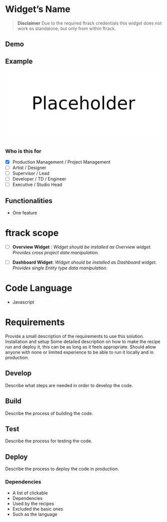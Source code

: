 # Widget’s Name
<!---
Provide a short description of the widget and high level functionality.>
-->

> **Disclaimer**
> Due to the required ftrack credentials this widget does not work as standalone, but only from within ftrack.

## Demo
<!---
Provide an online [link](http://www.example.com) if available.
-->

## Example
<!---
Provide an image to sum up the tool.
-->

![Example result](images/thumbnail.png)


### Who is this for
- [x] Production Management / Project Management
- [ ] Artist / Designer
- [ ] Supervisor / Lead
- [ ] Developer / TD / Engineer
- [ ] Executive / Studio Head 

## Functionalities
<!---

* To describe
* The  basic
* Functionalities
* And what to expect
* From this code 
-->

* One feature


# ftrack scope

<!---
Check one or Both options depending on the widgets type.
-->

- [ ] **Overview Widget** : *Widget should be installed as Overview widget.  Provides cross project data manipulation.*
- [ ] **Dashboard Widget**: *Widget should be installed as Dashboard widget.  Provides single Entity type data manipulation.*


## 

# Code Language
* Javascript


# Requirements

Provide a small description of the requirements to use this solution.
Installation and setup
Some detailed description on how to make the recipe run and deploy it, this can be as long as it feels appropriate. 
Should allow anyone with none or limited experience to be able to run it locally and in production.


## Develop
Describe what steps are needed in order to develop the code.

## Build
Describe the process of building the code.

## Test
Describe the process for testing the code.

## Deploy
Describe the process to deploy the code in production.

### Dependencies
* A list of clickable
* Dependencies
* Used by the recipes
* Excluded the basic ones 
* Such as the language



